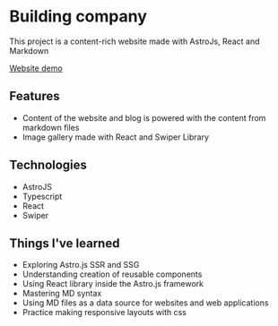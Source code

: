 # Building company

This project is a content-rich website made with AstroJs, React and Markdown

[Website demo](https://kmk00-elevatebuild.netlify.app/)

## Features

- Content of the website and blog is powered with the content from markdown files
- Image gallery made with React and Swiper Library

## Technologies

- AstroJS
- Typescript
- React
- Swiper

## Things I've learned

- Exploring Astro.js SSR and SSG
- Understanding creation of reusable components
- Using React library inside the Astro.js framework
- Mastering MD syntax
- Using MD files as a data source for websites and web applications
- Practice making responsive layouts with css
